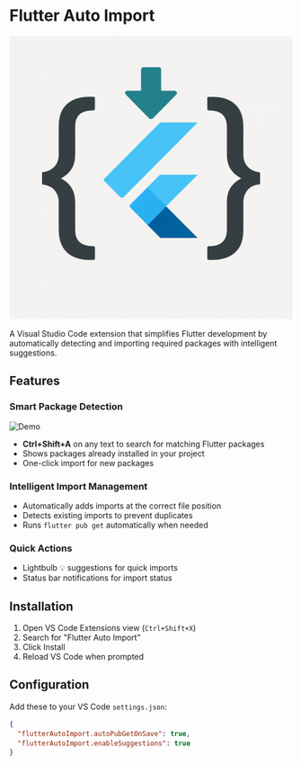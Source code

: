 # Flutter Auto Import

![Extension Icon](images/icon2.png)

A Visual Studio Code extension that simplifies Flutter development by automatically detecting and importing required packages with intelligent suggestions.

## Features

### Smart Package Detection

![Demo](images/preview.gif)

- **Ctrl+Shift+A** on any text to search for matching Flutter packages
- Shows packages already installed in your project
- One-click import for new packages

### Intelligent Import Management

- Automatically adds imports at the correct file position
- Detects existing imports to prevent duplicates
- Runs `flutter pub get` automatically when needed

### Quick Actions

- Lightbulb 💡 suggestions for quick imports
- Status bar notifications for import status

## Installation

1. Open VS Code Extensions view (`Ctrl+Shift+X`)
2. Search for "Flutter Auto Import"
3. Click Install
4. Reload VS Code when prompted

## Configuration

Add these to your VS Code `settings.json`:

```json
{
  "flutterAutoImport.autoPubGetOnSave": true,
  "flutterAutoImport.enableSuggestions": true
}
```
